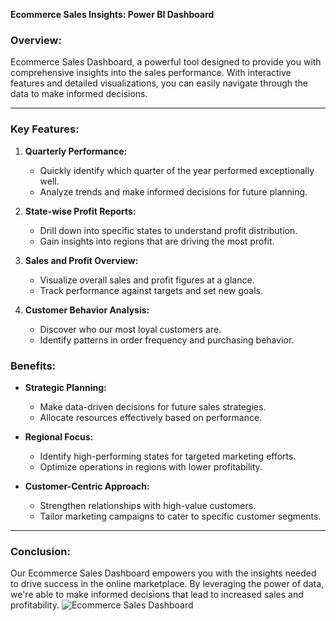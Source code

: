 **Ecommerce Sales Insights: Power BI Dashboard**
### Overview:

Ecommerce Sales Dashboard, a powerful tool designed to provide you with comprehensive insights into the sales performance. With interactive features and detailed visualizations, you can easily navigate through the data to make informed decisions.

---

### Key Features:

1. **Quarterly Performance:**
   - Quickly identify which quarter of the year performed exceptionally well.
   - Analyze trends and make informed decisions for future planning.

2. **State-wise Profit Reports:**
   - Drill down into specific states to understand profit distribution.
   - Gain insights into regions that are driving the most profit.

3. **Sales and Profit Overview:**
   - Visualize overall sales and profit figures at a glance.
   - Track performance against targets and set new goals.

4. **Customer Behavior Analysis:**
   - Discover who our most loyal customers are.
   - Identify patterns in order frequency and purchasing behavior.

### Benefits:

- **Strategic Planning:**
  - Make data-driven decisions for future sales strategies.
  - Allocate resources effectively based on performance.

- **Regional Focus:**
  - Identify high-performing states for targeted marketing efforts.
  - Optimize operations in regions with lower profitability.

- **Customer-Centric Approach:**
  - Strengthen relationships with high-value customers.
  - Tailor marketing campaigns to cater to specific customer segments.

---

### Conclusion:

Our Ecommerce Sales Dashboard empowers you with the insights needed to drive success in the online marketplace. By leveraging the power of data, we're able to make informed decisions that lead to increased sales and profitability.
![Ecommerce Sales Dashboard](https://github.com/Samayamy/Ecommerce-Sales-Dashboard/assets/53617164/2aa32954-0ec7-4e34-891a-7b11b7b1e380)




